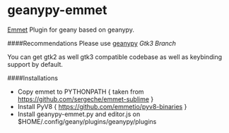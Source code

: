geanypy-emmet
=============

[Emmet](http://emmet.io/) Plugin for geany based on geanypy.


####Recommendations
Please use [geanypy](https://github.com/sagarchalise/geanypy/tree/gtk3) *Gtk3 Branch*

You can get gtk2 as well gtk3 compatible codebase as well as keybinding support by default.

####Installations

* Copy emmet to PYTHONPATH { taken from https://github.com/sergeche/emmet-sublime }
* Install PyV8 { https://github.com/emmetio/pyv8-binaries }
* Install geanypy-emmet.py and editor.js on $HOME/.config/geany/plugins/geanypy/plugins